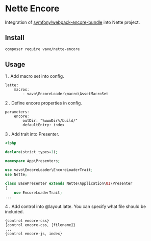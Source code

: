 # Nette Encore
Integration of  [symfony/webpack-encore-bundle](https://github.com/symfony/webpack-encore-bundle) into Nette project.

## Install
```bash
composer require vavo/nette-encore
```
## Usage

1 . Add macro set into config.

```config
latte:
	macros:
		- vavo\EncoreLoader\macro\AssetMacroSet
```
2 . Define encore properties in config.

```config
parameters:
	encore:
		outDir: "%wwwDir%/build/"
		defaultEntry: index
```
3 . Add trait into Presenter.

```php
<?php

declare(strict_types=1);

namespace App\Presenters;

use vavo\EncoreLoader\EncoreLoaderTrait;
use Nette;

class BasePresenter extends Nette\Application\UI\Presenter
{
	use EncoreLoaderTrait;
...
```

4 . Add control into @layout.latte. You can specify what file should be included.
```
{control encore-css}
{control encore-css, [filename]}
...
{control encore-js, index}
```
